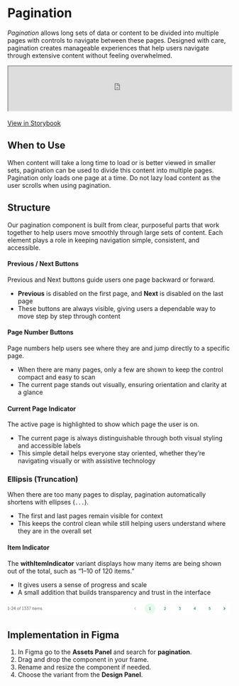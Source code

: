 # Pagination

_Pagination_ allows long sets of data or content to be divided into multiple pages with controls to navigate between these pages. Designed with care, pagination creates manageable experiences that help users navigate through extensive content without feeling overwhelmed.

<iframe 
        class="sb-iframe"
        src="
        https://storybook.eds.equinor.com/iframe.html?globals=&args=&id=navigation-pagination--introduction
        "
        width="100%"
        height="100"
        frameborder="1"
        ></iframe>

[View in Storybook](https://storybook.eds.equinor.com/?path=/docs/navigation-pagination--docs)

## When to Use

When content will take a long time to load or is better viewed in smaller sets, pagination can be used to divide this content into multiple pages. Pagination only loads one page at a time. Do not lazy load content as the user scrolls when using pagination.

## Structure

Our pagination component is built from clear, purposeful parts that work together to help users move smoothly through large sets of content. Each element plays a role in keeping navigation simple, consistent, and accessible.

#### Previous / Next Buttons

Previous and Next buttons guide users one page backward or forward.

- **Previous** is disabled on the first page, and **Next** is disabled on the last page
- These buttons are always visible, giving users a dependable way to move step by step through content

#### Page Number Buttons

Page numbers help users see where they are and jump directly to a specific page.

- When there are many pages, only a few are shown to keep the control compact and easy to scan
- The current page stands out visually, ensuring orientation and clarity at a glance

#### Current Page Indicator

The active page is highlighted to show which page the user is on.

- The current page is always distinguishable through both visual styling and accessible labels
- This simple detail helps everyone stay oriented, whether they’re navigating visually or with assistive technology

### Ellipsis (Truncation)

When there are too many pages to display, pagination automatically shortens with ellipses (`...`).

- The first and last pages remain visible for context
- This keeps the control clean while still helping users understand where they are in the overall set

#### Item Indicator

The **withItemIndicator** variant displays how many items are being shown out of the total, such as “1–10 of 120 items.”

- It gives users a sense of progress and scale
- A small addition that builds transparency and trust in the interface

![pagination](../assets/pagination-no.jpg)

## Implementation in Figma

1. In Figma go to the **Assets Panel** and search for **pagination**.
2. Drag and drop the component in your frame.
3. Rename and resize the component if needed.
4. Choose the variant from the **Design Panel**.
